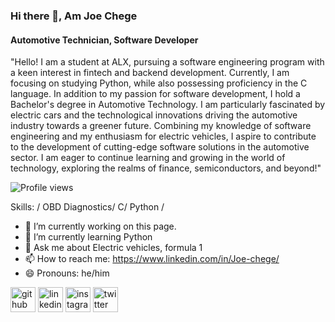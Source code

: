 ### Hi there 👋, Am Joe Chege
#### Automotive Technician, Software Developer
"Hello! I am a student at ALX, pursuing a software engineering program with a keen interest in fintech and backend development. Currently, I am focusing on studying Python, while also possessing proficiency in the C language. In addition to my passion for software development, I hold a Bachelor's degree in Automotive Technology. I am particularly fascinated by electric cars and the technological innovations driving the automotive industry towards a greener future. Combining my knowledge of software engineering and my enthusiasm for electric vehicles, I aspire to contribute to the development of cutting-edge software solutions in the automotive sector. I am eager to continue learning and growing in the world of technology, exploring the realms of finance, semiconductors, and beyond!"

![Profile views](https://gpvc.arturio.dev/Joe-Chege)  

Skills: / OBD Diagnostics/ C/ Python / 

- 🔭 I’m currently working on this page. 
- 🌱 I’m currently learning Python 
- 💬 Ask me about Electric vehicles, formula 1  
- 📫 How to reach me: https://www.linkedin.com/in/Joe-chege/
- 😄 Pronouns: he/him 


[<img src='https://cdn.jsdelivr.net/npm/simple-icons@3.0.1/icons/github.svg' alt='github' height='40'>](https://github.com/Joe-Chege)  [<img src='https://cdn.jsdelivr.net/npm/simple-icons@3.0.1/icons/linkedin.svg' alt='linkedin' height='40'>](https://www.linkedin.com/in/Joe-chege/)  [<img src='https://cdn.jsdelivr.net/npm/simple-icons@3.0.1/icons/instagram.svg' alt='instagram' height='40'>](https://www.instagram.com/joechege/)  [<img src='https://cdn.jsdelivr.net/npm/simple-icons@3.0.1/icons/twitter.svg' alt='twitter' height='40'>](https://twitter.com/Joe_chege_)  




